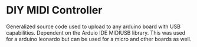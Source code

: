 # DIY MIDI Controller
Generalized source code used to upload to any arduino board with USB capabilities. Dependent on the Arduio IDE MIDIUSB library.
This was used for a arduino leonardo but can be used for a micro and other boards as well. 
